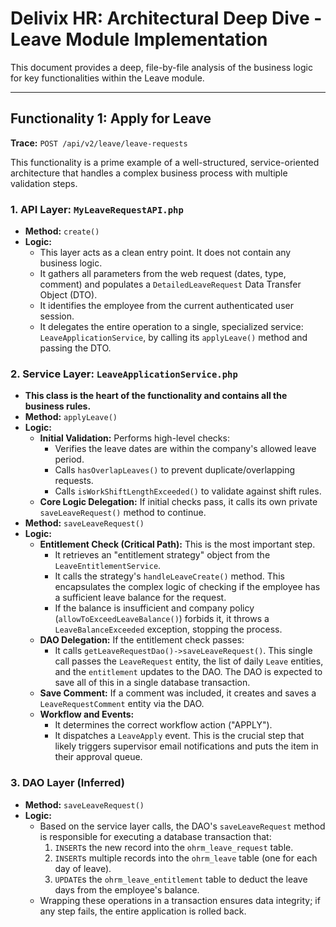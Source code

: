 # Delivix HR: Architectural Deep Dive - Leave Module Implementation

This document provides a deep, file-by-file analysis of the business logic for key functionalities within the Leave module.

---

## Functionality 1: Apply for Leave

**Trace:** `POST /api/v2/leave/leave-requests`

This functionality is a prime example of a well-structured, service-oriented architecture that handles a complex business process with multiple validation steps.

### 1. API Layer: `MyLeaveRequestAPI.php`
- **Method:** `create()`
- **Logic:**
  - This layer acts as a clean entry point. It does not contain any business logic.
  - It gathers all parameters from the web request (dates, type, comment) and populates a `DetailedLeaveRequest` Data Transfer Object (DTO).
  - It identifies the employee from the current authenticated user session.
  - It delegates the entire operation to a single, specialized service: `LeaveApplicationService`, by calling its `applyLeave()` method and passing the DTO.

### 2. Service Layer: `LeaveApplicationService.php`
- **This class is the heart of the functionality and contains all the business rules.**
- **Method:** `applyLeave()`
- **Logic:**
  - **Initial Validation:** Performs high-level checks:
    - Verifies the leave dates are within the company's allowed leave period.
    - Calls `hasOverlapLeaves()` to prevent duplicate/overlapping requests.
    - Calls `isWorkShiftLengthExceeded()` to validate against shift rules.
  - **Core Logic Delegation:** If initial checks pass, it calls its own private `saveLeaveRequest()` method to continue.
- **Method:** `saveLeaveRequest()`
- **Logic:**
  - **Entitlement Check (Critical Path):** This is the most important step.
    - It retrieves an "entitlement strategy" object from the `LeaveEntitlementService`.
    - It calls the strategy's `handleLeaveCreate()` method. This encapsulates the complex logic of checking if the employee has a sufficient leave balance for the request.
    - If the balance is insufficient and company policy (`allowToExceedLeaveBalance()`) forbids it, it throws a `LeaveBalanceExceeded` exception, stopping the process.
  - **DAO Delegation:** If the entitlement check passes:
    - It calls `getLeaveRequestDao()->saveLeaveRequest()`. This single call passes the `LeaveRequest` entity, the list of daily `Leave` entities, and the `entitlement` updates to the DAO. The DAO is expected to save all of this in a single database transaction.
  - **Save Comment:** If a comment was included, it creates and saves a `LeaveRequestComment` entity via the DAO.
  - **Workflow and Events:**
    - It determines the correct workflow action ("APPLY").
    - It dispatches a `LeaveApply` event. This is the crucial step that likely triggers supervisor email notifications and puts the item in their approval queue.

### 3. DAO Layer (Inferred)
- **Method:** `saveLeaveRequest()`
- **Logic:**
  - Based on the service layer calls, the DAO's `saveLeaveRequest` method is responsible for executing a database transaction that:
    1.  `INSERT`s the new record into the `ohrm_leave_request` table.
    2.  `INSERT`s multiple records into the `ohrm_leave` table (one for each day of leave).
    3.  `UPDATE`s the `ohrm_leave_entitlement` table to deduct the leave days from the employee's balance.
  - Wrapping these operations in a transaction ensures data integrity; if any step fails, the entire application is rolled back. 